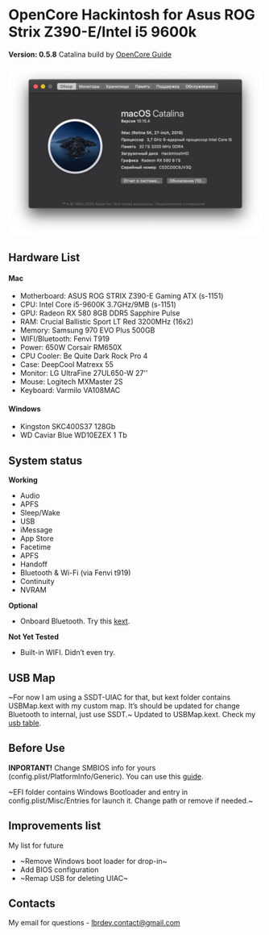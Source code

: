 # OpenCore Hackintosh for Asus ROG Strix Z390-E/Intel i5 9600k
__Version: 0.5.8__
Catalina build by [OpenCore Guide](https://dortania.github.io/OpenCore-Desktop-Guide/)

![About](_resources/info.png)

## Hardware List
#### Mac
* Motherboard: ASUS ROG STRIX Z390-E Gaming ATX (s-1151)
* CPU: Intel Core i5-9600K 3.7GHz/9MB (s-1151)
* GPU: Radeon RX 580 8GB DDR5 Sapphire Pulse
* RAM: Crucial Ballistic Sport LT Red  3200MHz (16x2)
* Memory: Samsung 970 EVO Plus 500GB
* WIFI/Bluetooth: Fenvi T919
* Power: 650W Corsair RM650X
* CPU Cooler: Be Quite Dark Rock Pro 4
* Case: DeepCool Matrexx 55
* Monitor: LG UltraFine 27UL650-W 27’’
* Mouse: Logitech MXMaster 2S
* Keyboard: Varmilo VA108MAC

#### Windows
* Kingston SKC400S37 128Gb
* WD Caviar Blue WD10EZEX 1 Tb

## System status
**Working**
* Audio
* APFS
* Sleep/Wake
* USB
* iMessage
* App Store
* Facetime
* APFS
* Handoff
* Bluetooth & Wi-Fi (via Fenvi t919)
* Continuity
* NVRAM

**Optional**
* Onboard Bluetooth. Try this [kext](https://github.com/zxystd/IntelBluetoothFirmware).

**Not Yet Tested**
* Built-in WIFI. Didn’t even try.

## USB Map
~For now I am using a SSDT-UIAC for that, but kext folder contains USBMap.kext with my custom map. It’s should be updated for change Bluetooth to internal, just use SSDT.~
Updated to USBMap.kext. Check my [usb table](usb_table.md).

## Before Use
**INPORTANT!**
Change SMBIOS info for yours (config.plist/PlatformInfo/Generic). You can use this [guide](https://dortania.github.io/OpenCore-Desktop-Guide/post-install/iservices.html).

~EFI folder contains Windows Bootloader and entry in config.plist/Misc/Entries for launch it. Change path or remove if needed.~

## Improvements list
My list for future
* ~Remove Windows boot loader for drop-in~
* Add BIOS configuration
* ~Remap USB for deleting UIAC~


## Contacts
My email for questions - lbrdev.contact@gmail.com
